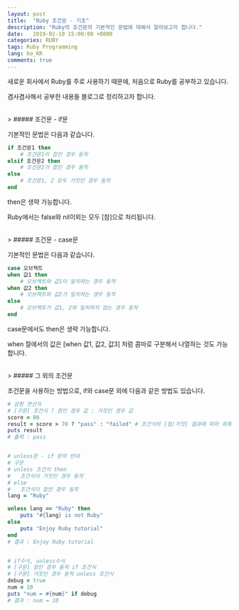 ```yaml
---
layout: post
title:  "Ruby 조건문 - 기초"
description: "Ruby의 조건문의 기본적인 문법에 대해서 알아보고자 합니다."
date:   2019-02-10 15:00:00 +0800
categories: RUBY
tags: Ruby Programming
lang: ko_KR
comments: true
---
```


새로운 회사에서 Ruby를 주로 사용하기 때문에, 처음으로 Ruby를 공부하고 있습니다. 

겸사겸사해서 공부한 내용들 블로그로 정리하고자 합니다. 


<br>
> ##### 조건문 - if문

기본적인 문법은 다음과 같습니다. 

~~~ ruby
if 조건문1 then
    # 조건문1이 참인 경우 동작
elsif 조건문2 then
    # 조건문2가 참인 경우 동작
else
    # 조건문1, 2 모두 거짓인 경우 동작
end
~~~

then은 생략 가능합니다. 

Ruby에서는 false와 nil이외는 모두 [참]으로 처리됩니다. 


<br>
> ##### 조건문 - case문

기본적인 문법은 다음과 같습니다. 

~~~ ruby
case 오브젝트
when 값1 then
    # 오브젝트와 값1이 일치하는 경우 동작
when 값2 then
    # 오브젝트와 값2가 일치하는 경우 동작
else
    # 오브젝트가 값1, 2와 일치하지 않는 경우 동작
end
~~~

case문에서도 then은 생략 가능합니다. 

when 절에서의 값은 [when 값1, 값2, 값3] 처럼 콤마로 구분해서 나열하는 것도 가능합니다. 


<br>
> ##### 그 외의 조건문

조건문을 사용하는 방법으로, if와 case문 외에 다음과 같은 방법도 있습니다.

~~~ ruby
# 삼항 연산자
# [구문] 조건식 ? 참인 경우 값 : 거짓인 경우 값
score = 80
result = score > 70 ? "pass" : "failed" # 조건식의 [참/거짓] 결과에 따라 좌측의 result에 값을 대입한다.
puts result
# 출력 : pass


# unless문 - if 문의 반대
# 구문
# unless 조건식 then
#   조건식이 거짓인 경우 동작
# else
#   조건식이 참인 경우 동작
lang = "Ruby"

unless lang == "Ruby" then
    puts "#{lang} is not Ruby"
else
    puts "Enjoy Ruby tutorial"
end
# 결과 : Enjoy Ruby tutorial


# if수식, unless수식
# [구문] 참인 경우 동작 if 조건식
# [구문] 거짓인 경우 동작 unless 조건식
debug = true
num = 10
puts "num = #{num}" if debug 
# 결과 : num = 10
~~~






<br><br><br>
